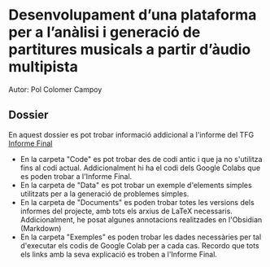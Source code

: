# Desenvolupament d’una plataforma per a l’anàlisi i generació de partitures musicals a partir d’àudio multipista
Autor: Pol Colomer Campoy

## Dossier
En aquest dossier es pot trobar informació addicional a l'informe del TFG [Informe Final](TFG_PolColomerCampoy_Informe_Final.pdf)

* En la carpeta "Code" es pot trobar des de codi antic i que ja no s'utilitza fins al codi actual. Addicionalment hi ha el codi dels Google Colabs que es poden trobar a l'Informe Final.
* En la carpeta de "Data" es pot trobar un exemple d'elements simples utilitzats per a la generació de problemes simples.
* En la carpeta de "Documents" es poden trobar totes les versions dels informes del projecte, amb tots els arxius de LaTeX necessaris. Addicionalment, he posat algunes annotacions realitzades en l'Obsidian (Markdown)
* En la carpeta "Exemples" es poden trobar les dades necessàries per tal d'executar els codis de Google Colab per a cada cas. Recordo que tots els links amb la seva explicació es troben a l'Informe Final. 

